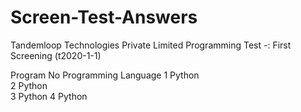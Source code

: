 # Screen-Test-Answers
Tandemloop Technologies Private Limited Programming Test -: First Screening (t2020-1-1)

Program No    Programming Language
1                Python                 
2                Python              
3                Python
4                Python
